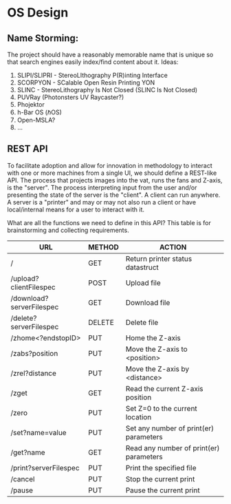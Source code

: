 # OS Design

## Name Storming:
The project should have a reasonably memorable name that is unique so that search engines easily
index/find content about it.  Ideas: 
 1. SLIPI/SLIPRI - StereoLIthography P(R)inting Interface
 2. SCORPYON - SCalable Open Resin Printing YON
 3. SLINC - StereoLithography Is Not Closed (SLINC Is Not Closed)
 4. PUVRay (Photonsters UV Raycaster?)
 5. Phojektor
 6. h-Bar OS (ℏOS)
 7. Open-MSLA?
 8. ...
 
## REST API
To facilitate adoption and allow for innovation in methodology to interact with one or more machines from a single UI, we should
define a REST-like API.  The process that projects images into the vat, runs the fans and Z-axis, is the "server".  The process interpreting
input from the user and/or presenting the state of the server is the "client".  A client can run anywhere.  A server is a "printer" and may
or may not also run a client or have local/internal means for a user to interact with it.

What are all the functions we need to define in this API?  This table is for brainstorming and collecting requirements.

URL | METHOD | ACTION
--- | ------ | ------
/ | GET | Return printer status datastruct
/upload?clientFilespec | POST | Upload file
/download?serverFilespec | GET | Download file
/delete?serverFilespec | DELETE | Delete file
/zhome\<?endstopID\> | PUT | Home the Z-axis
/zabs?position | PUT | Move the Z-axis to \<position\>
/zrel?distance | PUT | Move the Z-axis by \<distance\>
/zget | GET | Read the current Z-axis position
/zero | PUT | Set Z=0 to the current location
/set?name=value | PUT | Set any number of print(er) parameters
/get?name | GET | Read any number of print(er) parameters
/print?serverFilespec | PUT | Print the specified file
/cancel | PUT | Stop the current print
/pause | PUT | Pause the current print
